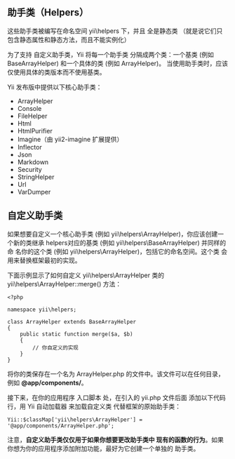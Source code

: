 ## 助手类（Helpers）
这些助手类被编写在命名空间 yii\helpers 下，并且 全是静态类 （就是说它们只包含静态属性和静态方法，而且不能实例化）

为了支持 自定义助手类，Yii 将每一个助手类 分隔成两个类：一个基类 (例如 BaseArrayHelper) 和一个具体的类 (例如 ArrayHelper)。 当使用助手类时，应该仅使用具体的类版本而不使用基类。

Yii 发布版中提供以下核心助手类：

- ArrayHelper
- Console
- FileHelper
- Html
- HtmlPurifier
- Imagine（由 yii2-imagine 扩展提供）
- Inflector
- Json
- Markdown
- Security
- StringHelper
- Url
- VarDumper

## 自定义助手类

如果想要自定义一个核心助手类 (例如 yii\helpers\ArrayHelper)，你应该创建一个新的类继承 helpers对应的基类 (例如 yii\helpers\BaseArrayHelper) 并同样的命 名你的这个类 (例如 yii\helpers\ArrayHelper)，包括它的命名空间。这个类 会用来替换框架最初的实现。

下面示例显示了如何自定义 yii\helpers\ArrayHelper 类的 yii\helpers\ArrayHelper::merge() 方法：

~~~
<?php

namespace yii\helpers;

class ArrayHelper extends BaseArrayHelper
{
    public static function merge($a, $b)
    {
        // 你自定义的实现
    }
}
~~~

将你的类保存在一个名为 ArrayHelper.php 的文件中。该文件可以在任何目录，例如 **@app/components/**。

接下来，在你的应用程序 入口脚本 处，在引入的 yii.php 文件后面 添加以下代码行，用 Yii 自动加载器 来加载自定义类 代替框架的原始助手类：

    Yii::$classMap['yii\helpers\ArrayHelper'] = '@app/components/ArrayHelper.php';

注意，**自定义助手类仅仅用于如果你想要更改助手类中 现有的函数的行为**。如果你想为你的应用程序添加附加功能，最好为它创建一个单独的 助手类。
